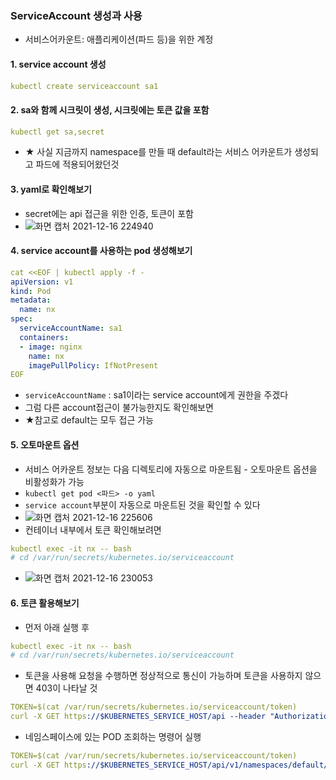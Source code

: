 ### ServiceAccount 생성과 사용
- 서비스어카운트: 애플리케이션(파드 등)을 위한 계정
#### 1. service account 생성
```yaml
kubectl create serviceaccount sa1
```
#### 2. sa와 함께 시크릿이 생성, 시크릿에는 토큰 값을 포함
```yaml
kubectl get sa,secret
```
- ★ 사실 지금까지 namespace를 만들 때 default라는 서비스 어카운트가 생성되고 파드에 적용되어왔던것
#### 3. yaml로 확인해보기
- secret에는 api 접근을 위한 인증, 토큰이 포함
- ![화면 캡처 2021-12-16 224940](https://user-images.githubusercontent.com/62214428/146384004-743340dc-325e-488a-96bf-4b9e3837bc5b.png)

#### 4. service account를 사용하는 pod 생성해보기
```yaml
cat <<EOF | kubectl apply -f -
apiVersion: v1
kind: Pod
metadata:
  name: nx
spec:
  serviceAccountName: sa1
  containers:
  - image: nginx
    name: nx
    imagePullPolicy: IfNotPresent
EOF
```
- `serviceAccountName` : sa1이라는 service account에게 권한을 주겠다
- 그럼 다른 account접근이 불가능한지도 확인해보면
- ★참고로 default는 모두 접근 가능


#### 5. 오토마운트 옵션
- 서비스 어카운트 정보는 다음 디렉토리에 자동으로 마운트됨 - 오토마운트 옵션을 비활성화가 가능
- `kubectl get pod <파드> -o yaml`
- `service account`부분이 자동으로 마운트된 것을 확인할 수 있다
- ![화면 캡처 2021-12-16 225606](https://user-images.githubusercontent.com/62214428/146385198-92af3741-079d-4584-ae4a-38446e25ca7d.png)
- 컨테이너 내부에서 토큰 확인해보려면
```yaml
kubectl exec -it nx -- bash
# cd /var/run/secrets/kubernetes.io/serviceaccount
```
- ![화면 캡처 2021-12-16 230053](https://user-images.githubusercontent.com/62214428/146385903-030d5609-23e0-44ac-834c-4766bbf0f210.png)

#### 6. 토큰 활용해보기
- 먼저 아래 실행 후
```yaml
kubectl exec -it nx -- bash
# cd /var/run/secrets/kubernetes.io/serviceaccount
```
- 토큰을 사용해 요청을 수행하면 정상적으로 통신이 가능하며 토큰을 사용하지 않으면 403이 나타날 것
```yaml
TOKEN=$(cat /var/run/secrets/kubernetes.io/serviceaccount/token)
curl -X GET https://$KUBERNETES_SERVICE_HOST/api --header "Authorization: Bearer $TOKEN" --insecure
```

- 네임스페이스에 있는 POD 조회하는 명령어 실행
```yaml
TOKEN=$(cat /var/run/secrets/kubernetes.io/serviceaccount/token)
curl -X GET https://$KUBERNETES_SERVICE_HOST/api/v1/namespaces/default/pods --header "Authorization: Bearer $TOKEN" -k
```








